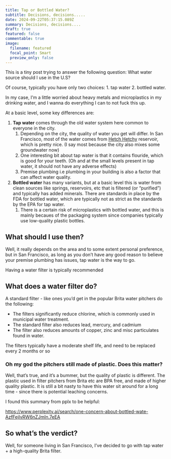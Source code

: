 ```yaml
---
title: Tap or Bottled Water?
subtitle: Decisions, decisions.....
date: 2024-09-22T05:37:15.089Z
summary: Decisions, decisions....
draft: true
featured: false
commentable: true
image:
  filename: featured
  focal_point: Smart
  preview_only: false
---
```

This is a tiny post trying to answer the following question: What water source should I use in the U.S? 

Of course, typically you have only two choices:  1. tap water 2. bottled water. 

In my case, I’m a little worried about heavy metals and microplastics in my drinking water, and I wanna do everything I can to not fuck this up. 

At a basic level, some key differences are:

1. **Tap water** comes through the old water system here common to everyone in the city.
    1. Depending on the city, the quality of water you get will differ. In San Francisco, most of the water comes from [Hetch Hetchy](https://en.wikipedia.org/wiki/Hetch_Hetchy)  reservoir, which is pretty nice. (I say most because the city also mixes some groundwater now)
    2. One interesting bit about tap water is that it contains flouride, which is good for your teeth. (Oh and at the small levels present in tap water, it should not have any adverse effects)
    3. Premise plumbing i.e plumbing in your building is also a factor that can affect water quality. 
2. **Bottled water** has many variants, but at a basic level this is water from clean sources like springs, reservoirs, etc that is filtered (or “purified”) and typically has added minerals. There are standards in place by the FDA for bottled water, which are typically not as strict as the standards by the EPA for tap water.
    1. There is a certain risk of microplastics with bottled water, and this is mainly becaues of the packaging system since companies typically use low-quality plastic bottles. 

## What should I use then?

Well, it really depends on the area and to some extent personal preference, but in San Francisco, as long as you don’t have any good reason to believe your premise plumbing has issues, tap water is the way to go. 

Having a water filter is typically recommended

## What does a water filter do?

A standard filter - like ones you’d get in the popular Brita water pitchers do the following:

- The filters significantly reduce chlorine, which is commonly used in municipal water treatment.
- The standard filter also reduces lead, mercury, and cadmium
- The filter also reduces amounts of copper, zinc and misc particulates found in water.

The filters typically have a moderate shelf life, and need to be replaced every 2 months or so

### Oh my god the pitchers still made of plastic. Does this matter?

Well, that’s true, and it’s a bummer, but the quality of plastic is different. The plastic used in filter pitchers from Brita etc are BPA free, and made of higher quality plastic. It is still a bit nasty to have this water sit around for a long time - since there is potential leaching concerns.

I found this summary from pplx to be helpful:

https://www.perplexity.ai/search/one-concern-about-bottled-wate-AzfFejIvRW6nZJmIn.7eEA 

## So what’s the verdict?

Well, for someone living in San Francisco, I’ve decided to go with tap water + a high-quality Brita filter.